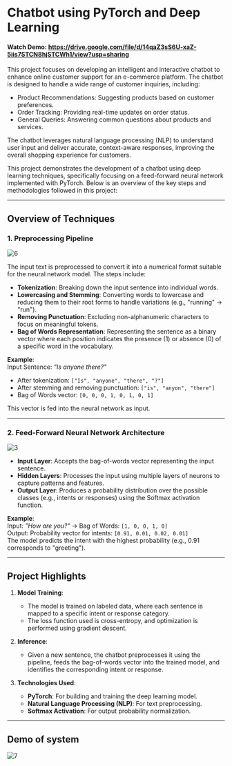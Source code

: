 # Chatbot using PyTorch and Deep Learning

#### Watch Demo: https://drive.google.com/file/d/14qaZ3sS6U-xaZ-5iis7STCN8hjSTCWh1/view?usp=sharing

This project focuses on developing an intelligent and interactive chatbot to enhance online customer support for an e-commerce platform. The chatbot is designed to handle a wide range of customer inquiries, including:
- Product Recommendations: Suggesting products based on customer preferences.
- Order Tracking: Providing real-time updates on order status.
- General Queries: Answering common questions about products and services.

The chatbot leverages natural language processing (NLP) to understand user input and deliver accurate, context-aware responses, improving the overall shopping experience for customers.

This project demonstrates the development of a chatbot using deep learning techniques, specifically focusing on a feed-forward neural network implemented with PyTorch. Below is an overview of the key steps and methodologies followed in this project:

---

## Overview of Techniques

### 1. **Preprocessing Pipeline**
![6](https://github.com/user-attachments/assets/48b5f0a1-fd56-4b7e-9e0c-4453de16e512)

The input text is preprocessed to convert it into a numerical format suitable for the neural network model. The steps include:

- **Tokenization**: Breaking down the input sentence into individual words.
- **Lowercasing and Stemming**: Converting words to lowercase and reducing them to their root forms to handle variations (e.g., "running" → "run").
- **Removing Punctuation**: Excluding non-alphanumeric characters to focus on meaningful tokens.
- **Bag of Words Representation**: Representing the sentence as a binary vector where each position indicates the presence (1) or absence (0) of a specific word in the vocabulary.

**Example**:  
Input Sentence: *"Is anyone there?"*  
- After tokenization: `["Is", "anyone", "there", "?"]`  
- After stemming and removing punctuation: `["is", "anyon", "there"]`  
- Bag of Words vector: `[0, 0, 0, 1, 0, 1, 0, 1]`

This vector is fed into the neural network as input.

---

### 2. **Feed-Forward Neural Network Architecture**
![3](https://github.com/user-attachments/assets/08862ff9-2b77-43f1-b5e1-bb9cf4b52137)

- **Input Layer**: Accepts the bag-of-words vector representing the input sentence.
- **Hidden Layers**: Processes the input using multiple layers of neurons to capture patterns and features.
- **Output Layer**: Produces a probability distribution over the possible classes (e.g., intents or responses) using the Softmax activation function.

**Example**:  
Input: *"How are you?"* → Bag of Words: `[1, 0, 0, 1, 0]`  
Output: Probability vector for intents: `[0.91, 0.01, 0.02, 0.01]`  
The model predicts the intent with the highest probability (e.g., 0.91 corresponds to "greeting").

---

## Project Highlights

1. **Model Training**:
   - The model is trained on labeled data, where each sentence is mapped to a specific intent or response category.
   - The loss function used is cross-entropy, and optimization is performed using gradient descent.

2. **Inference**:
   - Given a new sentence, the chatbot preprocesses it using the pipeline, feeds the bag-of-words vector into the trained model, and identifies the corresponding intent or response.

3. **Technologies Used**:
   - **PyTorch**: For building and training the deep learning model.
   - **Natural Language Processing (NLP)**: For text preprocessing.
   - **Softmax Activation**: For output probability normalization.

---

## Demo of system
![7](https://github.com/user-attachments/assets/a763ff21-ade6-4bbb-aba9-eb4743812b58)

